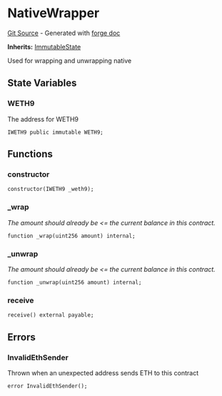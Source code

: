 # NativeWrapper
[Git Source](https://github.com/uniswap/v4-periphery/blob/cf451c4f55f36ea64c2007d331e3a3574225fc8b/src/base/NativeWrapper.sol) - Generated with [forge doc](https://book.getfoundry.sh/reference/forge/forge-doc)

**Inherits:**
[ImmutableState](contracts/v4/reference/periphery/base/ImmutableState.md)

Used for wrapping and unwrapping native


## State Variables
### WETH9
The address for WETH9


```solidity
IWETH9 public immutable WETH9;
```


## Functions
### constructor


```solidity
constructor(IWETH9 _weth9);
```

### _wrap

*The amount should already be <= the current balance in this contract.*


```solidity
function _wrap(uint256 amount) internal;
```

### _unwrap

*The amount should already be <= the current balance in this contract.*


```solidity
function _unwrap(uint256 amount) internal;
```

### receive


```solidity
receive() external payable;
```

## Errors
### InvalidEthSender
Thrown when an unexpected address sends ETH to this contract


```solidity
error InvalidEthSender();
```

